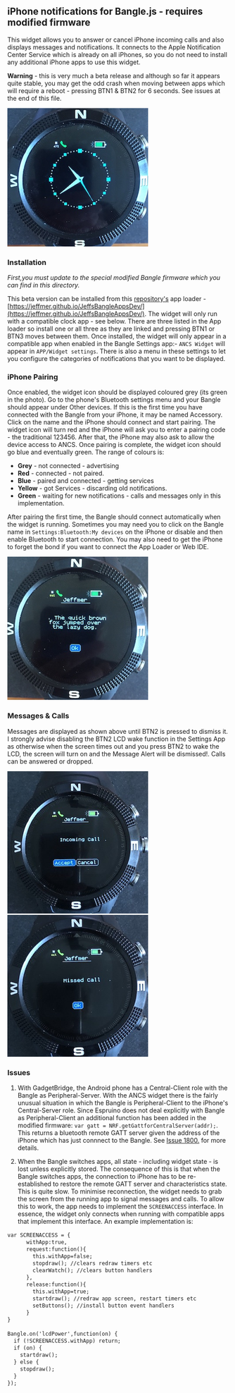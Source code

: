 ## iPhone notifications for Bangle.js - requires modified firmware

This widget allows you to answer or cancel iPhone incoming calls and also displays messages and notifications. It connects to the Apple Notification Center Service which is already on all iPhones, so you do not need to install any additional iPhone apps to use this widget.

**Warning** - this is very much a beta release and although so far it appears quite stable, you may get the odd crash when moving between apps which will require a reboot - pressing BTN1 & BTN2 for 6 seconds. See issues at the end of this file.

![](widget_pic.jpg)

### Installation
*First,you must update to the special modified Bangle firmware which you can find in this directory.*

This beta version can be installed from this [repository's](https://github.com/jeffmer/JeffsBangleAppsDev) app loader - [https://jeffmer.github.io/JeffsBangleAppsDev/](https://jeffmer.github.io/JeffsBangleAppsDev/). The widget will only run with a compatible clock app - see below. There are three listed in the App loader so install one or all three as they are linked and pressing BTN1 or BTN3 moves between them. Once installed, the widget will only appear in a compatible app when enabled in the Bangle Settings app:- `ANCS Widget` will appear in `APP/Widget settings`. There is also a menu in these settings to let you configure the categories of notifications that you want to be displayed. 

### iPhone Pairing
Once enabled, the widget icon should be displayed coloured grey (its green in the photo). Go to the phone's Bluetooth settings menu and your Bangle should appear under Other devices. If this is the first time you have connected with the Bangle from your iPhone, it may be named Accessory. Click on the name and the iPhone should connect and start pairing. The widget icon will turn red and the iPhone will ask you to enter a pairing code - the traditional 123456. After that, the iPhone may also ask to allow the device access to ANCS. Once pairing is complete, the widget icon should go blue and eventually green.  The range of colours is:

* **Grey** - not connected - advertising
* **Red** - connected - not paired.
* **Blue** - paired and connected - getting services
* **Yellow** - got Services - discarding old notifications.
* **Green** - waiting for new notifications - calls and messages only in this implementation.

After pairing the first time, the Bangle should connect automatically when the widget is running. Sometimes you may need you to click on the Bangle name in `Settings:Bluetooth:My devices` on the iPhone or disable and then enable Bluetooth to start connection. You may also need to get the iPhone to forget the bond if you want to connect the App Loader or Web IDE.

![](message_pic.jpg)

### Messages & Calls
Messages are displayed as shown above until BTN2 is pressed to dismiss it. I strongly advise disabling the BTN2 LCD wake function in the Settings App as otherwise when the screen times out and you press BTN2 to wake the LCD, the screen will turn on and the Message Alert will be dismissed!. Calls can be answered or dropped.

![](call_pic.jpg)   ![](missed_pic.jpg)


### Issues
1. With GadgetBridge, the Android phone has a Central-Client role with the Bangle as Peripheral-Server. With the ANCS widget there is the fairly unusual situation in which the Bangle is Peripheral-Client to the iPhone's Central-Server role. Since Espruino does not deal explicitly with Bangle as Peripheral-Client an additional function has been added in the modified firmware: `var gatt = NRF.getGattforCentralServer(addr);`. This returns a bluetooth remote GATT server given the address of the iPhone which has just connnect to the Bangle.  See  [Issue 1800.](https://github.com/espruino/Espruino/issues/1800) for more details. 

2. When the Bangle switches apps, all state - including widget state - is lost unless explicitly stored. The consequence of this is that when the Bangle switches apps, the connection to iPhone has to be re-established to restore the remote GATT server and characteristics state. This is quite slow. To minimise reconnection, the widget needs to grab the screen from the running app to signal messages and calls. To allow this to work, the app needs to implement the `SCREENACCESS` interface. In essence, the widget only connects when running with compatible apps that implement this interface. An example implementation is:

```
var SCREENACCESS = {
      withApp:true,
      request:function(){
        this.withApp=false;
        stopdraw(); //clears redraw timers etc
        clearWatch(); //clears button handlers
      },
      release:function(){
        this.withApp=true;
        startdraw(); //redraw app screen, restart timers etc
        setButtons(); //install button event handlers
      }
}

Bangle.on('lcdPower',function(on) {
  if (!SCREENACCESS.withApp) return;
  if (on) {
    startdraw();
  } else {
    stopdraw();
  }
});
```
 
